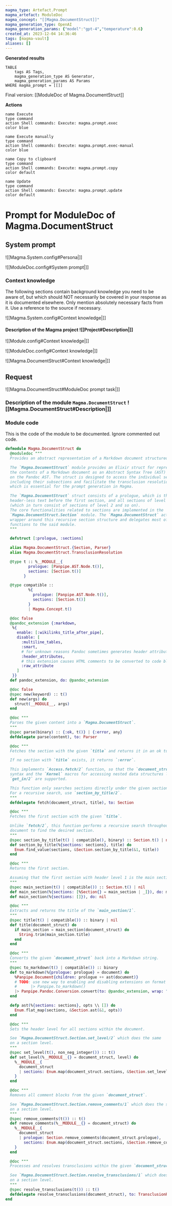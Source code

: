 ```yaml
---
magma_type: Artefact.Prompt
magma_artefact: ModuleDoc
magma_concept: "[[Magma.DocumentStruct]]"
magma_generation_type: OpenAI
magma_generation_params: {"model":"gpt-4","temperature":0.6}
created_at: 2023-12-04 14:36:46
tags: [magma-vault]
aliases: []
---
```


**Generated results**

```dataview
TABLE
	tags AS Tags,
	magma_generation_type AS Generator,
	magma_generation_params AS Params
WHERE magma_prompt = [[]]
```

Final version: [[ModuleDoc of Magma.DocumentStruct]]

**Actions**

```button
name Execute
type command
action Shell commands: Execute: magma.prompt.exec
color blue
```
```button
name Execute manually
type command
action Shell commands: Execute: magma.prompt.exec-manual
color blue
```
```button
name Copy to clipboard
type command
action Shell commands: Execute: magma.prompt.copy
color default
```
```button
name Update
type command
action Shell commands: Execute: magma.prompt.update
color default
```

# Prompt for ModuleDoc of Magma.DocumentStruct

## System prompt

![[Magma.System.config#Persona|]]

![[ModuleDoc.config#System prompt|]]

### Context knowledge

The following sections contain background knowledge you need to be aware of, but which should NOT necessarily be covered in your response as it is documented elsewhere. Only mention absolutely necessary facts from it. Use a reference to the source if necessary.

![[Magma.System.config#Context knowledge|]]

#### Description of the Magma project ![[Project#Description|]]

![[Module.config#Context knowledge|]]

![[ModuleDoc.config#Context knowledge|]]

![[Magma.DocumentStruct#Context knowledge|]]


## Request

![[Magma.DocumentStruct#ModuleDoc prompt task|]]

### Description of the module `Magma.DocumentStruct` ![[Magma.DocumentStruct#Description|]]

### Module code

This is the code of the module to be documented. Ignore commented out code.

```elixir
defmodule Magma.DocumentStruct do
  @moduledoc """
  Provides an abstract representation of a Markdown document structured based on the Pandoc AST.

  The `Magma.DocumentStruct` module provides an Elixir struct for representing
  the contents of a Markdown document as an Abstract Syntax Tree (AST) based
  on the Pandoc AST. The struct is designed to access the individual sections
  including their subsections and facilitate the transclusion resolution feature,
  which is essential for the prompt generation in Magma.

  The `Magma.DocumentStruct` struct consists of a prologue, which is the
  header-less text before the first section, and all sections of level 1
  (which in turn consist of sections of level 2 and so on).
  The core functionalities related to sections are implemented in the
  `Magma.DocumentStruct.Section` module. The `Magma.DocumentStruct` acts as a
  wrapper around this recursive section structure and delegates most of its
  functions to the said module.
  """

  defstruct [:prologue, :sections]

  alias Magma.DocumentStruct.{Section, Parser}
  alias Magma.DocumentStruct.TransclusionResolution

  @type t :: %__MODULE__{
          prologue: [Panpipe.AST.Node.t()],
          sections: [Section.t()]
        }

  @type compatible ::
          %{
            prologue: [Panpipe.AST.Node.t()],
            sections: [Section.t()]
          }
          | Magma.Concept.t()

  @doc false
  @pandoc_extension {:markdown,
   %{
     enable: [:wikilinks_title_after_pipe],
     disable: [
       :multiline_tables,
       :smart,
       # for unknown reasons Pandoc sometimes generates header attributes where there should be none, when this is enabled
       :header_attributes,
       # this extension causes HTML comments to be converted to code blocks
       :raw_attribute
     ]
   }}
  def pandoc_extension, do: @pandoc_extension

  @doc false
  @spec new(keyword) :: t()
  def new(args) do
    struct(__MODULE__, args)
  end

  @doc """
  Parses the given content into a `Magma.DocumentStruct`.
  """
  @spec parse(binary) :: {:ok, t()} | {:error, any}
  defdelegate parse(content), to: Parser

  @doc """
  Fetches the section with the given `title` and returns it in an ok tuple.

  If no section with `title` exists, it returns `:error`.

  This implements `Access.fetch/2` function, so that the `document_struct[title]`
  syntax and the `Kernel` macros for accessing nested data structures like
  `get_in/2` are supported.

  This function only searches sections directly under the given section.
  For a recursive search, use `section_by_title/2`.
  """
  defdelegate fetch(document_struct, title), to: Section

  @doc """
  Fetches the first section with the given `title`.

  Unlike `fetch/2`, this function performs a recursive search throughout the
  document to find the desired section.
  """
  @spec section_by_title(t() | compatible(), binary) :: Section.t() | nil
  def section_by_title(%{sections: sections}, title) do
    Enum.find_value(sections, &Section.section_by_title(&1, title))
  end

  @doc """
  Returns the first section.

  Assuming that the first section with header level 1 is the main section.
  """
  @spec main_section(t() | compatible()) :: Section.t() | nil
  def main_section(%{sections: [%Section{} = main_section | _]}), do: main_section
  def main_section(%{sections: []}), do: nil

  @doc """
  Extracts and returns the title of the `main_section/1`.
  """
  @spec title(t() | compatible()) :: binary | nil
  def title(document_struct) do
    if main_section = main_section(document_struct) do
      String.trim(main_section.title)
    end
  end

  @doc """
  Converts the given `document_struct` back into a Markdown string.
  """
  @spec to_markdown(t() | compatible()) :: binary
  def to_markdown(%{prologue: prologue} = document) do
    %Panpipe.Document{children: prologue ++ ast(document)}
    # TODO: use new way to enabling and disabling extensions on format functions
    #      |> Panpipe.to_markdown()
    |> Panpipe.Pandoc.Conversion.convert(to: @pandoc_extension, wrap: "none")
  end

  defp ast(%{sections: sections}, opts \\ []) do
    Enum.flat_map(sections, &Section.ast(&1, opts))
  end

  @doc """
  Sets the header level for all sections within the document.

  See `Magma.DocumentStruct.Section.set_level/2` which does the same
  on a section level.
  """
  @spec set_level(t(), non_neg_integer()) :: t()
  def set_level(%__MODULE__{} = document_struct, level) do
    %__MODULE__{
      document_struct
      | sections: Enum.map(document_struct.sections, &Section.set_level(&1, level))
    }
  end

  @doc """
  Removes all comment blocks from the given `document_struct`.

  See `Magma.DocumentStruct.Section.remove_comments/1` which does the same
  on a section level.
  """
  @spec remove_comments(t()) :: t()
  def remove_comments(%__MODULE__{} = document_struct) do
    %__MODULE__{
      document_struct
      | prologue: Section.remove_comments(document_struct.prologue),
        sections: Enum.map(document_struct.sections, &Section.remove_comments/1)
    }
  end

  @doc """
  Processes and resolves transclusions within the given `document_struct`.

  See `Magma.DocumentStruct.Section.resolve_transclusions/1` which does the same
  on a section level.
  """
  @spec resolve_transclusions(t()) :: t()
  defdelegate resolve_transclusions(document_struct), to: TransclusionResolution
end

```
